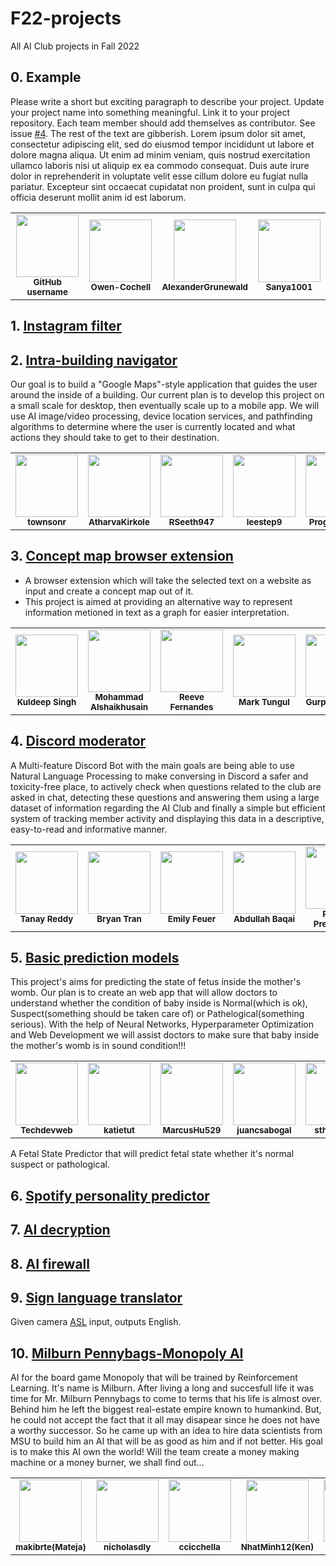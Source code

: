 # F22-projects
All AI Club projects in Fall 2022

## 0. Example

Please write a short but exciting paragraph to describe your project. Update your project name into something meaningful. Link it to your project repository. Each team member should add themselves as contributor. See issue [#4](https://github.com/MSU-AI/F22-projects/issues/4). The rest of the text are gibberish. Lorem ipsum dolor sit amet, consectetur adipiscing elit, sed do eiusmod tempor incididunt ut labore et dolore magna aliqua. Ut enim ad minim veniam, quis nostrud exercitation ullamco laboris nisi ut aliquip ex ea commodo consequat. Duis aute irure dolor in reprehenderit in voluptate velit esse cillum dolore eu fugiat nulla pariatur. Excepteur sint occaecat cupidatat non proident, sunt in culpa qui officia deserunt mollit anim id est laborum.

<table>
  <tbody>
    <tr>
      <td align="center">
        <a href="https://github.com/features/copilot">
        <img src="https://github.githubassets.com/images/modules/site/copilot/copilot.png" width="100px;">
        </a><br/>
        <small><b>GitHub username</b></small>
      </td>
      <td align="center">
        <a href="https://github.com/Owen-Cochell">
        <img src="https://avatars.githubusercontent.com/u/28907989?v=4" width="100px;">
        </a><br/>
        <small><b>Owen-Cochell</b></small>
      </td>
      <td align="center">
        <a href="https://github.com/AlexanderGrunewald">
        <img src="https://avatars.githubusercontent.com/u/97201153?v=4" width="100px;"/>
        </a><br/>
        <small><b>AlexanderGrunewald</b></small>
      </td>
      <td align="center">
        <a href="https://github.com/Sanya1001">
        <img src="https://avatars.githubusercontent.com/u/85473792?v=4" width="100px;"/>
        </a><br/>
        <small><b>Sanya1001</b></small>
      </td>
    </tr>
  </tbody>
</table>

## 1. [Instagram filter](#)

## 2. [Intra-building navigator](https://github.com/MSU-AI/IntraBuildingNavigator)
Our goal is to build a "Google Maps"-style application that guides the user around the inside of a building. Our current plan is to develop this project on a small scale for desktop, then eventually scale up to a mobile app. We will use AI image/video processing, device location services, and pathfinding algorithms to determine where the user is currently located and what actions they should take to get to their destination.

<table>
  <tbody>
    <tr>
      <td align="center">
        <a href="https://github.com/townsonr">
        <img src="https://avatars.githubusercontent.com/u/73606631?v=4" width="100px;">
        </a><br/>
        <small><b>townsonr</b></small>
      </td>
      <td align="center">
        <a href="https://github.com/AtharvaKirkole">
        <img src="https://avatars.githubusercontent.com/u/86716884?v=4" width="100px;">
        </a><br/>
        <small><b>AtharvaKirkole</b></small>
      </td>
      <td align="center">
        <a href="https://github.com/RSeeth947">
        <img src="https://avatars.githubusercontent.com/u/67927758?v=4" width="100px;">
        </a><br/>
        <small><b>RSeeth947</b></small>
      </td>
      <td align="center">
        <a href="https://github.com/leestep9">
        <img src="https://avatars.githubusercontent.com/u/46537881?v=4" width="100px;">
        </a><br/>
        <small><b>leestep9</b></small>
      </td>
      <td align="center">
        <a href="https://github.com/ProgramRush">
        <img src="https://avatars.githubusercontent.com/u/87960843?v=4" width="100px;">
        </a><br/>
        <small><b>ProgramRush</b></small>
      </td>
      <td align="center">
        <a href="https://github.com/mwaleeed">
        <img src="https://avatars.githubusercontent.com/u/88088085?v=4" width="100px;">
        </a><br/>
        <small><b>mwaleeed</b></small>
      </td>
      <td align="center">
        <a href="https://github.com/tegascott">
        <img src="https://avatars.githubusercontent.com/u/109388061?v=4" width="100px;">
        </a><br/>
        <small><b>tegascott</b></small>
      </td>
    </tr>
  </tbody>
</table>

## 3. [Concept map browser extension](#)
- A browser extension which will take the selected text on a website as input and create a concept map out of it.
- This project is aimed at providing an alternative way to represent information metioned in text as a graph for easier
interpretation.

<table>
  <tbody>
    <tr>
      <td align="center">
        <a href="https://github.com/kuldeep7688">
        <img src="https://avatars.githubusercontent.com/u/10415481?v=4" width="100px;">
        </a><br/>
        <small><b>Kuldeep Singh</b></small>
      </td>
      <td align="center">
        <a href="https://github.com/MAlshaik">
        <img src="https://avatars.githubusercontent.com/u/56054023?v=4" width="100px;"/>
        </a><br/>
        <small><b>Mohammad Alshaikhusain</b></small>
      </td>
      <td align="center">
        <a href="https://github.com/ReeveFernandes">
        <img src="https://avatars.githubusercontent.com/u/92554845?v=4" width="100px;"/>
        </a><br/>
        <small><b>Reeve Fernandes</b></small>
      </td>
      <td align="center">
        <a href="https://github.com/forwvss">
        <img src="https://avatars.githubusercontent.com/u/97998845?v=4" width="100px;"/>
        </a><br/>
        <small><b>Mark Tungul</b></small>
      </td>
      <td align="center">
        <a href="https://github.com/gSingh-debug">
        <img src="https://avatars.githubusercontent.com/u/108957502?v=4" width="100px;"/>
        </a><br/>
        <small><b>Gurpreet Singh</b></small>
      </td>
      <td align="center">
        <a href="https://github.com/yellowmellow22">
        <img src="https://avatars.githubusercontent.com/u/112713212?v=4" width="100px;"/>
        </a><br/>
        <small><b>Michael Plante</b></small>
      </td>
      <td align="center">
        <a href="https://github.com/arael34">
        <img src="https://avatars.githubusercontent.com/u/94145174?v=4" width="100px;"/>
        </a><br/>
        <small><b>Jonas Groening</b></small>
      </td>
    </tr>
  </tbody>
</table>

## 4. [Discord moderator](https://github.com/MSU-AI/DiscordModeratorBot)
A Multi-feature Discord Bot with the main goals are being able to use Natural Language Processing to make conversing in Discord a safer and toxicity-free place, to actively check when questions related to the club are asked in chat, detecting these questions and answering them using a large dataset of information regarding the AI Club and finally a simple but efficient system of tracking member activity and displaying this data in a descriptive, easy-to-read and informative manner.

<table>
  <tbody>
    <tr>
      <td align="center">
        <a href="https://github.com/Tanakiin">
        <img src="https://avatars.githubusercontent.com/u/64032384?v=4\Attempt5.png" width="100px;">
        </a><br/>
        <small><b>Tanay Reddy</b></small>
      </td>
       <td align="center">
        <a href="https://github.com/brytran">
        <img src="https://avatars.githubusercontent.com/u/98930713?v=4" width="100px;">
        </a><br/>
        <small><b>Bryan Tran</b></small>
      </td>
     <td align="center">
      <a href="https://github.com/emilyfeuer">
      <img src="https://avatars.githubusercontent.com/u/20713673?v=4", width="100px;">
      </a><br/>
      <small><b>Emily Feuer</b></small>
     </td>
     <td align="center">
        <a href="https://github.com/XtremeBuild">
        <img src="https://avatars.githubusercontent.com/u/87911342?v=4" width="100px;">
        </a><br/>
        <small><b>Abdullah Baqai</b></small>
      </td>
      <td align="center">
        <a href="https://github.com/PranavPremchand">
        <img src="https://avatars.githubusercontent.com/u/102814907?v=4" width="100px;">
        </a><br/>
        <small><b>Pranav Premchand</b></small>
      </td>
      <td align="center">
        <a href="https://github.com/spulvender">
        <img src="https://avatars.githubusercontent.com/u/29869792?v=4" width="100px;">
        </a><br/>
        <small><b>Sudhanva Pulvender</b></small>
      </td>
      </td>
      <td align="center">
        <a href="https://github.com/tanmay-sketch">
        <img src="https://avatars.githubusercontent.com/u/56361307?v=4" width="100px;">
        </a><br/>
        <small><b>Tanmay Grandhisiri</b></small>
      </td>
    </tr>
   </tbody>
</table>

## 5. [Basic prediction models](https://github.com/MSU-AI/Fetal-Sate-Predictor)
This project's aims for predicting the state of fetus inside the mother's womb. Our plan is to create an web app that will allow doctors to understand whether the condition of baby inside is Normal(which is ok), Suspect(something should be taken care of) or Pathelogical(something serious). With the help of Neural Networks, Hyperparameter Optimization and Web Development we will assist doctors to make sure that baby inside the mother's womb is in sound condition!!! 

<table>
  <tbody>
    <tr>
      <td align="center">
        <a href="https://github.com/Techdevweb">
        <img src="https://avatars.githubusercontent.com/u/66744996?v=4" width="100px;">
        </a><br/>
        <small><b>Techdevweb</b></small>
      </td>
      <td align="center">
        <a href="https://github.com/katietut">
        <img src="https://avatars.githubusercontent.com/u/115242194?v=4" width="100px;">
        </a><br/>
        <small><b>katietut</b></small>
      </td>
      <td align="center">
        <a href="https://github.com/MarcusHu529">
        <img src="https://avatars.githubusercontent.com/u/114897364?v=4" width="100px;">
        </a><br/>
        <small><b>MarcusHu529</b></small>
      </td>
      <td align="center">
        <a href="https://github.com/juancsabogal">
        <img src="https://avatars.githubusercontent.com/u/114792472?v=4" width="100px;">
        </a><br/>
        <small><b>juancsabogal</b></small>
      </td>
      <td align="center">
        <a href="https://github.com/sthuy9804">
        <img src="https://avatars.githubusercontent.com/u/114836703?v=4" width="100px;">
        </a><br/>
        <small><b>sthuy9804</b></small>
      </td>
      <td align="center">
        <a href="https://github.com/KoyaS">
        <img src="https://avatars.githubusercontent.com/u/39803522?v=4" width="100px;">
        </a><br/>
        <small><b>KoyaS</b></small>
      </td>
      <td align="center">
        <a href="https://github.com/Goob16">
        <img src="https://avatars.githubusercontent.com/u/114874289?v=4" width="100px;">
        </a><br/>
        <small><b>Goob16</b></small>
      </td>
    </tr>
  </tbody>
</table>


A Fetal State Predictor that will predict fetal state whether it's normal suspect or pathological.

## 6. [Spotify personality predictor](#)

## 7. [AI decryption](#)

## 8. [AI firewall](#)

## 9. [Sign language translator](https://github.com/MSU-AI/SignLanguageTranslator)
Given camera [ASL](https://en.wikipedia.org/wiki/American_Sign_Language) input, outputs English.

## 10. [Milburn Pennybags-Monopoly AI](https://github.com/MSU-AI/milburn-monopoly-ai)
AI for the board game Monopoly that will be trained by Reinforcement Learning. It's name is Milburn. After living a long and succesfull life it was time for Mr. Milburn Pennybags to come to terms that his life is almost over. Behind him he left the biggest real-estate empire known to humankind. But, he could not accept the fact that it all may disapear since he does not have a worthy successor. So he came up with an idea to hire data scientists from MSU to build him an AI that will be as good as him and if not better. His goal is to make this AI own the world! Will the team create a money making machine or a money burner, we shall find out...
<table>
  <tbody>
    <tr>
      <td align="center">
        <a href="https://github.com/makibrte">
        <img src="https://avatars.githubusercontent.com/u/113369108?v=4" width="100px;"/>
        </a><br/>
        <small><b>makibrte(Mateja)</b></small>
      </td>
      <td align="center">
        <a href="https://github.com/nicholasdly">
        <img src="https://avatars.githubusercontent.com/u/61239473?v=4" width="100px;"/>
        </a><br/>
        <small><b>nicholasdly</b></small>
         </td>
      <td align="center">
        <a href="https://github.com/ccicchella">
        <img src="https://avatars.githubusercontent.com/u/107056988?v=4" width="100px;"/>
        </a><br/>
        <small><b>ccicchella</b></small>
      </td>
      <td align="center">
        <a href="https://github.com/NhatMinh12">
        <img src="https://avatars.githubusercontent.com/u/74853310?v=4" width="100px;"/>
        </a><br/>
        <small><b>NhatMinh12(Ken)</b></small>
      </td>
      <td align="center">
        <a href="https://github.com/RyanFilipiak">
        <img src="https://avatars.githubusercontent.com/u/114832068?v=4" width="100px;"/>
        </a><br/>
        <small><b>RyanFilipiak</b></small>
      </td>
      </tr>
  </tbody>
</table>

